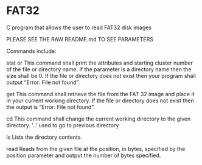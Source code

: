 # FAT32
C program that allows the user to read FAT32 disk images

PLEASE SEE THE RAW README.md TO SEE PARAMETERS

Commands include:

stat <filename> or <directory name>
  This command shall print the attributes and starting cluster number of the file or directory name.  If the parameter is a directory name then the size shall be 0. If the file or
  directory does not exist then your program shall output “Error: File not found”.
  
get <filename>
  This command shall retrieve the file from the FAT 32 image and place it in your current working directory.   If the file or directory does not exist then the
  output is “Error: File not found”.
  
cd <directory>
  This command shall change the current working directory to the given directory.  '..' used to go to previous directory
  
ls
  Lists the directory contents.
  
read <filename> <position> <number of bytes>
  Reads from the given file at the position, in bytes, specified by the position parameter and output the number of bytes specified.
